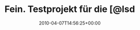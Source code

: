 ---
retweeted: false
source: <a href="http://twitter.com" rel="nofollow">Twitter Web Client</a>
entities:
  hashtags:
  - text: git
    indices:
    - '45'
    - '49'
  symbols: []
  user_mentions:
  - name: Leipzig Symfony UG
    screen_name: lsdug
    indices:
    - '26'
    - '32'
    id_str: '71606223'
    id: '71606223'
  urls: []
display_text_range:
- '0'
- '70'
favorite_count: '0'
id_str: '11760318510'
truncated: false
retweet_count: '0'
id: '11760318510'
created_at: Wed Apr 07 14:56:25 +0000 2010
favorited: false
full_text: 'Fein. Testprojekt für die [@lsdug](https://twitter.com/lsdug) läuft. Dank
  #git sogar übersichtlich!'
lang: de
tags:
- git
- pesos:twitter
date: '2010-04-07T14:56:25+00:00'
src: https://twitter.com/bascht/status/11760318510
original_url: https://twitter.com/bascht/status/11760318510
type: twitter_tweet
text: 'Fein. Testprojekt für die [@lsdug](https://twitter.com/lsdug) läuft. Dank #git
  sogar übersichtlich!'
title: Fein. Testprojekt für die [@lsd

---